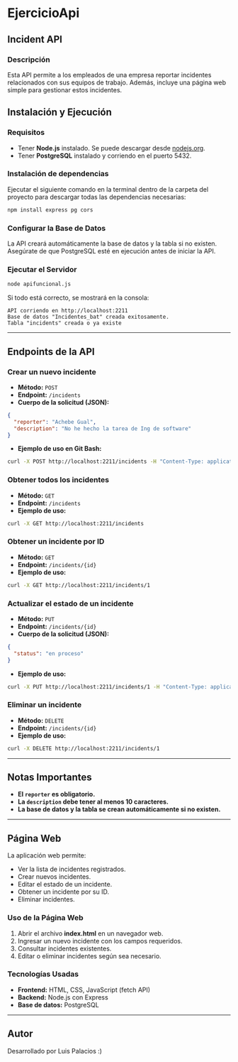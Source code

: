 # EjercicioApi

## Incident API

### Descripción
Esta API permite a los empleados de una empresa reportar incidentes relacionados con sus equipos de trabajo. Además, incluye una página web simple para gestionar estos incidentes.

## Instalación y Ejecución

### Requisitos
- Tener **Node.js** instalado. Se puede descargar desde [nodejs.org](https://nodejs.org/).
- Tener **PostgreSQL** instalado y corriendo en el puerto 5432.

### Instalación de dependencias
Ejecutar el siguiente comando en la terminal dentro de la carpeta del proyecto para descargar todas las dependencias necesarias:
```sh
npm install express pg cors
```

### Configurar la Base de Datos
La API creará automáticamente la base de datos y la tabla si no existen.
Asegúrate de que PostgreSQL esté en ejecución antes de iniciar la API.

### Ejecutar el Servidor
```sh
node apifuncional.js
```
Si todo está correcto, se mostrará en la consola:
```
API corriendo en http://localhost:2211
Base de datos "Incidentes_bat" creada exitosamente.
Tabla "incidents" creada o ya existe
```

---

## Endpoints de la API

### Crear un nuevo incidente
- **Método:** `POST`
- **Endpoint:** `/incidents`
- **Cuerpo de la solicitud (JSON):**
```json
{
  "reporter": "Achebe Gual",
  "description": "No he hecho la tarea de Ing de software"
}
```
- **Ejemplo de uso en Git Bash:**
```sh
curl -X POST http://localhost:2211/incidents -H "Content-Type: application/json" -d '{"reporter":"Achebe Gual","description":"No he hecho la tarea de Ing de software"}'
```

### Obtener todos los incidentes
- **Método:** `GET`
- **Endpoint:** `/incidents`
- **Ejemplo de uso:**
```sh
curl -X GET http://localhost:2211/incidents
```

### Obtener un incidente por ID
- **Método:** `GET`
- **Endpoint:** `/incidents/{id}`
- **Ejemplo de uso:**
```sh
curl -X GET http://localhost:2211/incidents/1
```

### Actualizar el estado de un incidente
- **Método:** `PUT`
- **Endpoint:** `/incidents/{id}`
- **Cuerpo de la solicitud (JSON):**
```json
{
  "status": "en proceso"
}
```
- **Ejemplo de uso:**
```sh
curl -X PUT http://localhost:2211/incidents/1 -H "Content-Type: application/json" -d '{"status":"en proceso"}'
```

### Eliminar un incidente
- **Método:** `DELETE`
- **Endpoint:** `/incidents/{id}`
- **Ejemplo de uso:**
```sh
curl -X DELETE http://localhost:2211/incidents/1
```

---

## Notas Importantes
- **El `reporter` es obligatorio.**
- **La `description` debe tener al menos 10 caracteres.**
- **La base de datos y la tabla se crean automáticamente si no existen.**

---

## Página Web

La aplicación web permite:
- Ver la lista de incidentes registrados.
- Crear nuevos incidentes.
- Editar el estado de un incidente.
- Obtener un incidente por su ID.
- Eliminar incidentes.

### Uso de la Página Web
1. Abrir el archivo **index.html** en un navegador web.
2. Ingresar un nuevo incidente con los campos requeridos.
3. Consultar incidentes existentes.
4. Editar o eliminar incidentes según sea necesario.

### Tecnologías Usadas
- **Frontend:** HTML, CSS, JavaScript (fetch API)
- **Backend:** Node.js con Express
- **Base de datos:** PostgreSQL

---

## Autor
Desarrollado por Luis Palacios :) 

